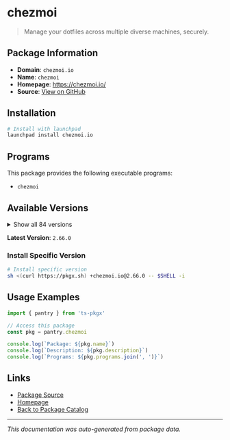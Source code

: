 # chezmoi

> Manage your dotfiles across multiple diverse machines, securely.

## Package Information

- **Domain**: `chezmoi.io`
- **Name**: `chezmoi`
- **Homepage**: https://chezmoi.io/
- **Source**: [View on GitHub](https://github.com/pkgxdev/pantry/tree/main/projects/chezmoi.io/package.yml)

## Installation

```bash
# Install with launchpad
launchpad install chezmoi.io
```

## Programs

This package provides the following executable programs:

- `chezmoi`

## Available Versions

<details>
<summary>Show all 84 versions</summary>

- `2.66.0`, `2.65.2`, `2.65.1`, `2.65.0`, `2.64.0`
- `2.63.1`, `2.63.0`, `2.62.7`, `2.62.6`, `2.62.5`
- `2.62.4`, `2.62.3`, `2.62.2`, `2.62.1`, `2.62.0`
- `2.61.0`, `2.60.1`, `2.60.0`, `2.59.1`, `2.59.0`
- `2.58.0`, `2.57.0`, `2.56.0`, `2.55.0`, `2.54.0`
- `2.53.1`, `2.53.0`, `2.52.4`, `2.52.3`, `2.52.2`
- `2.52.1`, `2.52.0`, `2.51.0`, `2.50.0`, `2.49.1`
- `2.49.0`, `2.48.2`, `2.48.1`, `2.48.0`, `2.47.4`
- `2.47.3`, `2.47.2`, `2.47.1`, `2.47.0`, `2.46.1`
- `2.46.0`, `2.45.0`, `2.44.0`, `2.43.0`, `2.42.3`
- `2.42.2`, `2.42.1`, `2.42.0`, `2.41.0`, `2.40.4`
- `2.40.3`, `2.40.2`, `2.40.1`, `2.40.0`, `2.39.1`
- `2.39.0`, `2.36.1`, `2.36.0`, `2.35.2`, `2.35.1`
- `2.35.0`, `2.34.3`, `2.34.2`, `2.34.1`, `2.34.0`
- `2.33.6`, `2.33.5`, `2.33.4`, `2.33.3`, `2.33.2`
- `2.33.1`, `2.33.0`, `2.32.0`, `2.31.1`, `2.31.0`
- `2.30.1`, `2.30.0`, `2.29.4`, `2.29.3`

</details>

**Latest Version**: `2.66.0`

### Install Specific Version

```bash
# Install specific version
sh <(curl https://pkgx.sh) +chezmoi.io@2.66.0 -- $SHELL -i
```

## Usage Examples

```typescript
import { pantry } from 'ts-pkgx'

// Access this package
const pkg = pantry.chezmoi

console.log(`Package: ${pkg.name}`)
console.log(`Description: ${pkg.description}`)
console.log(`Programs: ${pkg.programs.join(', ')}`)
```

## Links

- [Package Source](https://github.com/pkgxdev/pantry/tree/main/projects/chezmoi.io/package.yml)
- [Homepage](https://chezmoi.io/)
- [Back to Package Catalog](../../package-catalog.md)

---

*This documentation was auto-generated from package data.*
